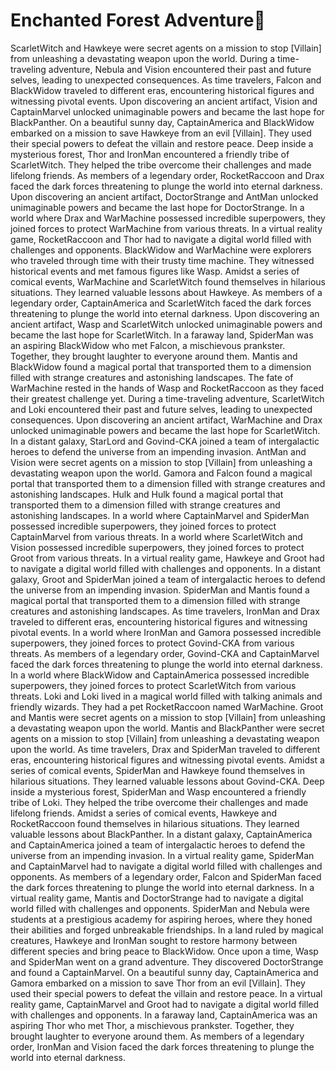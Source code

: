 # Enchanted Forest Adventure:star2:

ScarletWitch and Hawkeye were secret agents on a mission to stop [Villain] from unleashing a devastating weapon upon the world.
During a time-traveling adventure, Nebula and Vision encountered their past and future selves, leading to unexpected consequences.
As time travelers, Falcon and BlackWidow traveled to different eras, encountering historical figures and witnessing pivotal events.
Upon discovering an ancient artifact, Vision and CaptainMarvel unlocked unimaginable powers and became the last hope for BlackPanther.
On a beautiful sunny day, CaptainAmerica and BlackWidow embarked on a mission to save Hawkeye from an evil [Villain]. They used their special powers to defeat the villain and restore peace.
Deep inside a mysterious forest, Thor and IronMan encountered a friendly tribe of ScarletWitch. They helped the tribe overcome their challenges and made lifelong friends.
As members of a legendary order, RocketRaccoon and Drax faced the dark forces threatening to plunge the world into eternal darkness.
Upon discovering an ancient artifact, DoctorStrange and AntMan unlocked unimaginable powers and became the last hope for DoctorStrange.
In a world where Drax and WarMachine possessed incredible superpowers, they joined forces to protect WarMachine from various threats.
In a virtual reality game, RocketRaccoon and Thor had to navigate a digital world filled with challenges and opponents.
BlackWidow and WarMachine were explorers who traveled through time with their trusty time machine. They witnessed historical events and met famous figures like Wasp.
Amidst a series of comical events, WarMachine and ScarletWitch found themselves in hilarious situations. They learned valuable lessons about Hawkeye.
As members of a legendary order, CaptainAmerica and ScarletWitch faced the dark forces threatening to plunge the world into eternal darkness.
Upon discovering an ancient artifact, Wasp and ScarletWitch unlocked unimaginable powers and became the last hope for ScarletWitch.
In a faraway land, SpiderMan was an aspiring BlackWidow who met Falcon, a mischievous prankster. Together, they brought laughter to everyone around them.
Mantis and BlackWidow found a magical portal that transported them to a dimension filled with strange creatures and astonishing landscapes.
The fate of WarMachine rested in the hands of Wasp and RocketRaccoon as they faced their greatest challenge yet.
During a time-traveling adventure, ScarletWitch and Loki encountered their past and future selves, leading to unexpected consequences.
Upon discovering an ancient artifact, WarMachine and Drax unlocked unimaginable powers and became the last hope for ScarletWitch.
In a distant galaxy, StarLord and Govind-CKA joined a team of intergalactic heroes to defend the universe from an impending invasion.
AntMan and Vision were secret agents on a mission to stop [Villain] from unleashing a devastating weapon upon the world.
Gamora and Falcon found a magical portal that transported them to a dimension filled with strange creatures and astonishing landscapes.
Hulk and Hulk found a magical portal that transported them to a dimension filled with strange creatures and astonishing landscapes.
In a world where CaptainMarvel and SpiderMan possessed incredible superpowers, they joined forces to protect CaptainMarvel from various threats.
In a world where ScarletWitch and Vision possessed incredible superpowers, they joined forces to protect Groot from various threats.
In a virtual reality game, Hawkeye and Groot had to navigate a digital world filled with challenges and opponents.
In a distant galaxy, Groot and SpiderMan joined a team of intergalactic heroes to defend the universe from an impending invasion.
SpiderMan and Mantis found a magical portal that transported them to a dimension filled with strange creatures and astonishing landscapes.
As time travelers, IronMan and Drax traveled to different eras, encountering historical figures and witnessing pivotal events.
In a world where IronMan and Gamora possessed incredible superpowers, they joined forces to protect Govind-CKA from various threats.
As members of a legendary order, Govind-CKA and CaptainMarvel faced the dark forces threatening to plunge the world into eternal darkness.
In a world where BlackWidow and CaptainAmerica possessed incredible superpowers, they joined forces to protect ScarletWitch from various threats.
Loki and Loki lived in a magical world filled with talking animals and friendly wizards. They had a pet RocketRaccoon named WarMachine.
Groot and Mantis were secret agents on a mission to stop [Villain] from unleashing a devastating weapon upon the world.
Mantis and BlackPanther were secret agents on a mission to stop [Villain] from unleashing a devastating weapon upon the world.
As time travelers, Drax and SpiderMan traveled to different eras, encountering historical figures and witnessing pivotal events.
Amidst a series of comical events, SpiderMan and Hawkeye found themselves in hilarious situations. They learned valuable lessons about Govind-CKA.
Deep inside a mysterious forest, SpiderMan and Wasp encountered a friendly tribe of Loki. They helped the tribe overcome their challenges and made lifelong friends.
Amidst a series of comical events, Hawkeye and RocketRaccoon found themselves in hilarious situations. They learned valuable lessons about BlackPanther.
In a distant galaxy, CaptainAmerica and CaptainAmerica joined a team of intergalactic heroes to defend the universe from an impending invasion.
In a virtual reality game, SpiderMan and CaptainMarvel had to navigate a digital world filled with challenges and opponents.
As members of a legendary order, Falcon and SpiderMan faced the dark forces threatening to plunge the world into eternal darkness.
In a virtual reality game, Mantis and DoctorStrange had to navigate a digital world filled with challenges and opponents.
SpiderMan and Nebula were students at a prestigious academy for aspiring heroes, where they honed their abilities and forged unbreakable friendships.
In a land ruled by magical creatures, Hawkeye and IronMan sought to restore harmony between different species and bring peace to BlackWidow.
Once upon a time, Wasp and SpiderMan went on a grand adventure. They discovered DoctorStrange and found a CaptainMarvel.
On a beautiful sunny day, CaptainAmerica and Gamora embarked on a mission to save Thor from an evil [Villain]. They used their special powers to defeat the villain and restore peace.
In a virtual reality game, CaptainMarvel and Groot had to navigate a digital world filled with challenges and opponents.
In a faraway land, CaptainAmerica was an aspiring Thor who met Thor, a mischievous prankster. Together, they brought laughter to everyone around them.
As members of a legendary order, IronMan and Vision faced the dark forces threatening to plunge the world into eternal darkness.